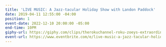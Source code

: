 ```yaml
---
title: 'LIVE MUSIC: A Jazz-tacular Holiday Show with Landon Paddock'
date: 2019-04-11 12:55:00 -04:00
position: 1
event-date: 2022-12-10 20:00:00 -05:00
end-time: 10PM
giphy-url: https://giphy.com/clips/therokuchannel-roku-zoeys-extraordinary-playlist-christmas-fUCZpAR926UlCsDxxt
event-url: https://www.eventbrite.com/e/live-music-a-jazz-tacular-holiday-show-with-landon-paddock-tickets-475533041127
---
```



